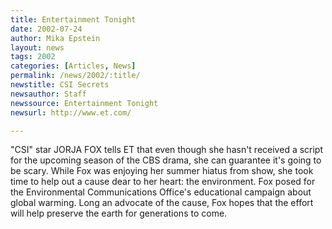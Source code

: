 ```yaml
---
title: Entertainment Tonight
date: 2002-07-24
author: Mika Epstein
layout: news
tags: 2002
categories: [Articles, News]
permalink: /news/2002/:title/
newstitle: CSI Secrets  
newsauthor: Staff  
newssource: Entertainment Tonight  
newsurl: http://www.et.com/  

---
```


"CSI" star JORJA FOX tells ET that even though she hasn't received a script for the upcoming season of the CBS drama, she can guarantee it's going to be scary. While Fox was enjoying her summer hiatus from show, she took time to help out a cause dear to her heart: the environment. Fox posed for the Environmental Communications Office's educational campaign about global warming. Long an advocate of the cause, Fox hopes that the effort will help preserve the earth for generations to come.  

